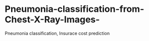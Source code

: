 # Pneumonia-classification-from-Chest-X-Ray-Images-
Pneumonia classification, Insurace cost prediction
